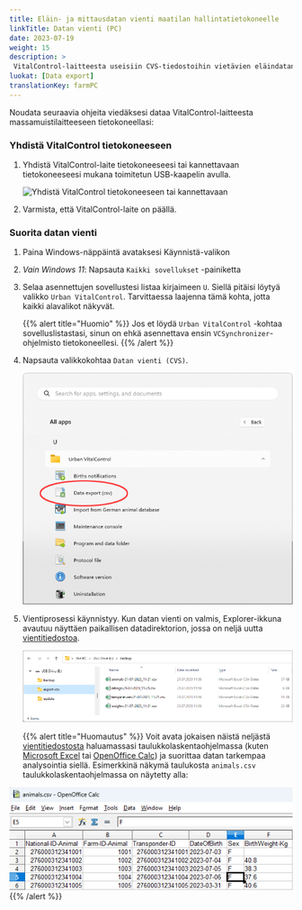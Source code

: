 ```yaml
---
title: Eläin- ja mittausdatan vienti maatilan hallintatietokoneelle
linkTitle: Datan vienti (PC)
date: 2023-07-19
weight: 15
description: >
 VitalControl-laitteesta useisiin CVS-tiedostoihin vietävien eläindatan ja mittausarvojen vienti
luokat: [Data export]
translationKey: farmPC
---
```

Noudata seuraavia ohjeita viedäksesi dataa VitalControl-laitteesta massamuistilaitteeseen tietokoneellasi:

### Yhdistä VitalControl tietokoneeseen

1. Yhdistä VitalControl-laite tietokoneeseesi tai kannettavaan tietokoneeseesi mukana toimitetun USB-kaapelin avulla.

   ![Yhdistä VitalControl tietokoneeseen tai kannettavaan](/images/synchronisation/connect-to-pc.svg "Yhdistä VitalControl tietokoneeseen")

1. Varmista, että VitalControl-laite on päällä.

### Suorita datan vienti

1. Paina Windows-näppäintä avataksesi Käynnistä-valikon

1. *Vain Windows 11*: Napsauta `Kaikki sovellukset` -painiketta

1. Selaa asennettujen sovellustesi listaa kirjaimeen `U`. Siellä pitäisi löytyä valikko `Urban VitalControl`. Tarvittaessa laajenna tämä kohta, jotta kaikki alavalikot näkyvät.

   {{% alert title="Huomio" %}}
Jos et löydä `Urban VitalControl` -kohtaa sovelluslistastasi, sinun on ehkä asennettava ensin `VCSynchronizer`-ohjelmisto tietokoneellesi.
   {{% /alert %}}

1. Napsauta valikkokohtaa `Datan vienti (CVS)`.

   ![Windowsin Käynnistä-valikko, valikkokohta Urban VitalControl (VCSynchronizer)](../vcsynchronizer/images/data-export/data-export.png "Windowsin käynnistä-valikko, VitalControl")

1. Vientiprosessi käynnistyy. Kun datan vienti on valmis, Explorer-ikkuna avautuu näyttäen paikallisen datadirektorion, jossa on neljä uutta [vientitiedostoa](../../data-export/export-files/).

   ![Paikallinen datadirektorio vientitiedostoineen](../../data-export/images/export-files.png "Vientitiedostot, paikallisesti tallennettuna")

   {{% alert title="Huomautus" %}}
  Voit avata jokaisen näistä neljästä [vientitiedostosta](../../data-export/export-files/) haluamassasi taulukkolaskentaohjelmassa (kuten [Microsoft Excel](https://products.office.com/excel) tai [OpenOffice Calc](https://www.openoffice.org/)) ja suorittaa datan tarkempaa analysointia siellä. Esimerkkinä näkymä taulukosta `animals.csv` taulukkolaskentaohjelmassa on näytetty alla:

![Viedyn eläintiedot taulukkolaskentaohjelmassa](../../data-export/images/animals.png "Taulukkolaskentaohjelma eläintiedoilla")
{{% /alert %}}
